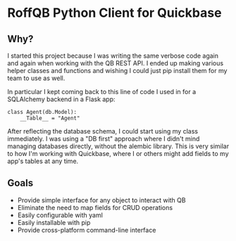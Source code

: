 # RoffQB Python Client for Quickbase

## Why?

I started this project because I was writing the same verbose code again and again when working with the QB REST API. I ended up making various helper classes and functions and wishing I could just pip install them for my team to use as well.

In particular I kept coming back to this line of code I used in for a SQLAlchemy backend in a Flask app:
```
class Agent(db.Model):
    __Table__ = "Agent"
```

After reflecting the database schema, I could start using my class immediately. I was using a "DB first" approach where I didn't mind managing databases directly, without the alembic library. This is very similar to how I'm working with Quickbase, where I or others might add fields to my app's tables at any time.

## Goals

- Provide simple interface for any object to interact with QB
- Eliminate the need to map fields for CRUD operations
- Easily configurable with yaml
- Easily installable with pip
- Provide cross-platform command-line interface